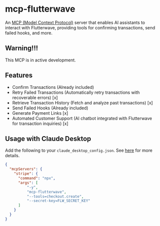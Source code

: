 # mcp-flutterwave
An [MCP (Model Context Protocol)](https://modelcontextprotocol.io) server that enables AI assistants to interact with Flutterwave, providing tools for confirming transactions, send failed hooks, and more.

## Warning!!!
This MCP is in active development.

## Features

- Confirm Transactions (Already included)
- Retry Failed Transactions (Automatically retry transactions with recoverable errors) [x]
- Retrieve Transaction History (Fetch and analyze past transactions) [x]
- Send Failed Hooks (Already included)
- Generate Payment Links [x]
- Automated Customer Support (AI chatbot integrated with Flutterwave for transaction inquiries) [x]

## Usage with Claude Desktop
Add the following to your `claude_desktop_config.json`. See [here](https://modelcontextprotocol.io/quickstart/user) for more details.

```json
{
  "mcpServers": {
    "stripe": {
      "command": "npx",
      "args": [
          "-y",
          "mcp-flutterwave",
          "--tools=checkout.create",
          "--secret-key=FLW_SECRET_KEY"
      ]
    }
  }
}
```